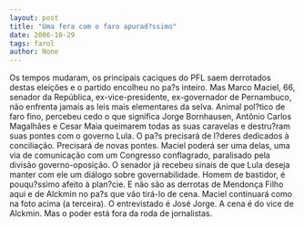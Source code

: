 ```yaml
---
layout: post
title: "Uma fera com o faro apurad?ssimo"
date: 2006-10-29
tags: farol
author: None
---
```

Os tempos mudaram, os principais caciques do PFL saem derrotados destas eleições e o partido encolheu no pa?s inteiro.
Mas Marco Maciel, 66, senador da República, ex-vice-presidente, ex-governador de Pernambuco, não enfrenta jamais as leis mais elementares da selva.
Animal pol?tico de faro fino, percebeu cedo o que significa Jorge Bornhausen, Antônio Carlos Magalhães e Cesar Maia queimarem todas as suas caravelas e destru?ram suas pontes com o governo Lula.
O pa?s precisará de l?deres dedicados à conciliação. Precisará de novas pontes.
Maciel poderá ser uma delas, uma via de comunicação com um Congresso conflagrado, paralisado pela divisão governo-oposição.
O senador já recebeu sinais de que Lula deseja manter com ele um diálogo sobre governabilidade.
Homem de bastidor, é pouqu?ssimo afeito à plan?cie. E não são as derrotas de Mendonça Filho aqui e de Alckmin no pa?s que vão tirá-lo de cena.
Maciel continuará como na foto acima (a terceira). O entrevistado é José Jorge. A cena é do vice de Alckmin. Mas o poder está fora da roda de jornalistas. 